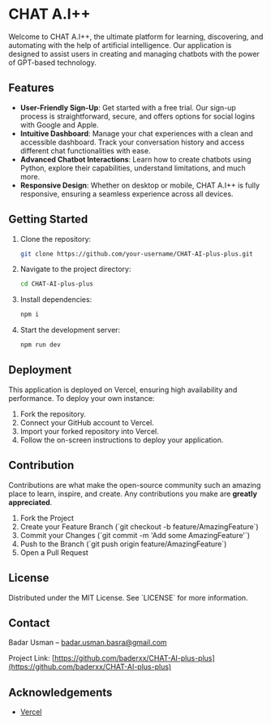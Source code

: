 # CHAT A.I++

Welcome to CHAT A.I++, the ultimate platform for learning, discovering, and automating with the help of artificial intelligence. Our application is designed to assist users in creating and managing chatbots with the power of GPT-based technology.

## Features

- **User-Friendly Sign-Up**: Get started with a free trial. Our sign-up process is straightforward, secure, and offers options for social logins with Google and Apple.
- **Intuitive Dashboard**: Manage your chat experiences with a clean and accessible dashboard. Track your conversation history and access different chat functionalities with ease.
- **Advanced Chatbot Interactions**: Learn how to create chatbots using Python, explore their capabilities, understand limitations, and much more.
- **Responsive Design**: Whether on desktop or mobile, CHAT A.I++ is fully responsive, ensuring a seamless experience across all devices.

## Getting Started

1. Clone the repository:

   ```bash
   git clone https://github.com/your-username/CHAT-AI-plus-plus.git
   ```

2. Navigate to the project directory:

   ```bash
   cd CHAT-AI-plus-plus
   ```

3. Install dependencies:

   ```bash
   npm i
   ```

4. Start the development server:

   ```bash
   npm run dev
   ```

## Deployment

This application is deployed on Vercel, ensuring high availability and performance. To deploy your own instance:

1. Fork the repository.
2. Connect your GitHub account to Vercel.
3. Import your forked repository into Vercel.
4. Follow the on-screen instructions to deploy your application.

## Contribution

Contributions are what make the open-source community such an amazing place to learn, inspire, and create. Any contributions you make are **greatly appreciated**.

1. Fork the Project
2. Create your Feature Branch (\`git checkout -b feature/AmazingFeature\`)
3. Commit your Changes (\`git commit -m 'Add some AmazingFeature'\`)
4. Push to the Branch (\`git push origin feature/AmazingFeature\`)
5. Open a Pull Request

## License

Distributed under the MIT License. See \`LICENSE\` for more information.

## Contact

Badar Usman – badar.usman.basra@gmail.com

Project Link: [https://github.com/baderxx/CHAT-AI-plus-plus](https://github.com/baderxx/CHAT-AI-plus-plus)

## Acknowledgements

- [Vercel](https://vercel.com)
